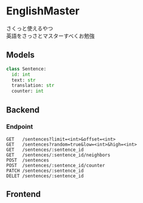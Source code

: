# EnglishMaster

さくっと使えるやつ<br>
英語をさっさとマスターすべくお勉強<br>


## Models

```python
class Sentence:
  id: int
  text: str
  translation: str
  counter: int
```


## Backend


### Endpoint

```
GET   /sentences?limit=<int>&offset=<int>
GET   /sentences?random=true&low=<int>&high=<int>
GET   /sentences/:sentence_id
GET   /sentences/:sentence_id/neighbors
POST  /sentences
POST  /sentences/:sentence_id/counter
PATCH /sentences/:sentence_id
DELET /sentences/:sentence_id
```


## Frontend
